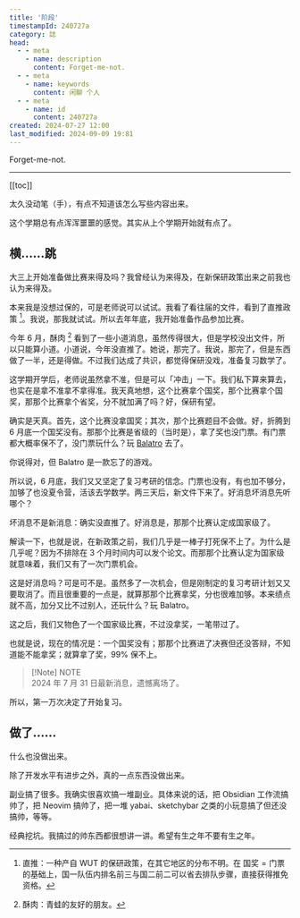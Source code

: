 ```yaml
---
title: '阶段'
timestampId: 240727a
category: 誌
head:
  - - meta
    - name: description
      content: Forget-me-not.
  - - meta
    - name: keywords
      content: 闲聊 个人
  - - meta
    - name: id
      content: 240727a
created: 2024-07-27 12:00
last_modified: 2024-09-09 19:81
---
```


Forget-me-not.

---

[[toc]]

太久没动笔（手），有点不知道该怎么写些内容出来。

这个学期总有点浑浑噩噩的感觉。其实从上个学期开始就有点了。

## 横……跳

大三上开始准备做比赛来得及吗？我曾经认为来得及，在新保研政策出来之前我也认为来得及。

本来我是没想过保的，可是老师说可以试试。我看了看往届的文件，看到了直推政策 [^1]。我说，那我就试试。所以去年年底，我开始准备作品参加比赛。

今年 6 月，酥肉 [^2] 看到了一些小道消息，虽然传得很大，但是学校没出文件，所以只能算小道。小道说，今年没直推了。她说，那完了。我说，那完了，但是东西做了一半，还是得做。不过我们达成了共识，都觉得保研没戏，准备复习数学了。

这学期开学后，老师说虽然拿不准，但是可以「冲击」一下。我们私下算来算去，也实在是拿不准拿不拿得准。我天真地想，这个比赛拿个国奖，那个比赛拿个国奖，那那个比赛拿个省奖，分不就加满了吗？好，保研有望。

确实是天真。首先，这个比赛没拿国奖；其次，那个比赛题目不会做。好，折腾到 6 月底一个国奖没有。那那个比赛是省级的（当时是），拿了奖也没门票。有门票都大概率保不了，没门票玩什么？玩 [Balatro](https://www.playbalatro.com/) 去了。

你说得对，但 Balatro 是一款忘了的游戏。

所以说，6 月底，我们又又坚定了复习考研的信念。门票也没有，有也加不够分，加够了也没夏令营，活该去学数学。两三天后，新文件下来了。好消息坏消息先听哪个？

坏消息不是新消息：确实没直推了。好消息是，那那个比赛认定成国家级了。

解读一下，也就是说，在新政策之前，我们几乎是一棒子打死保不上了。为什么是几乎呢？因为不排除在 3 个月时间内可以发个论文。而那那个比赛认定为国家级就意味着，我们又有了一次门票机会。

这是好消息吗？可是可不是。虽然多了一次机会，但是刚制定的复习考研计划又又要取消了。而且很重要的一点是，就算那那个比赛拿奖，分也很难加够。本来绩点就不高，加分又比不过别人，还玩什么？玩 Balatro。

这之后，我们又物色了一个国家级比赛，不过没拿奖，一笔带过了。

也就是说，现在的情况是：一个国奖没有；那那个比赛进了决赛但还没答辩，不知道能不能拿奖；就算拿了奖，99% 保不上。

> [!Note] NOTE  
> 2024 年 7 月 31 日最新消息，遗憾离场了。

所以，第一万次决定了开始复习。

## 做了……

什么也没做出来。

除了开发水平有进步之外，真的一点东西没做出来。

副业搞了很多。我确实很喜欢搞一堆副业。具体来说的话，把 Obsidian 工作流搞帅了，把 Neovim 搞帅了，把一堆 yabai、sketchybar 之类的小玩意搞了但还没搞帅，等等。

经典挖坑。我搞过的帅东西都很想讲一讲。希望有生之年不要有生之年。

[^1]: 直推：一种产自 WUT 的保研政策，在其它地区的分布不明。在 $\text{国奖} = \text{门票}$ 的基础上，国一队伍内排名前三与国二前二可以省去排队步骤，直接获得推免资格。
[^2]: 酥肉：青蛙的友好的朋友。
